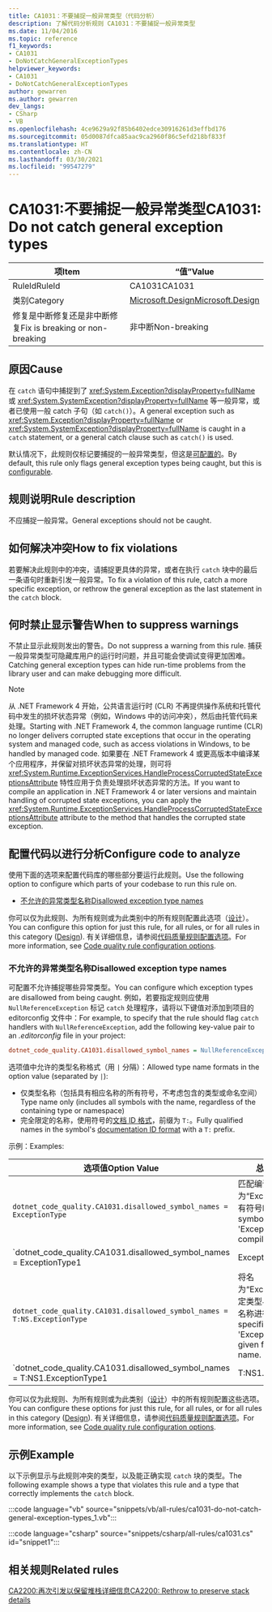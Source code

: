 ```yaml
---
title: CA1031：不要捕捉一般异常类型（代码分析）
description: 了解代码分析规则 CA1031：不要捕捉一般异常类型
ms.date: 11/04/2016
ms.topic: reference
f1_keywords:
- CA1031
- DoNotCatchGeneralExceptionTypes
helpviewer_keywords:
- CA1031
- DoNotCatchGeneralExceptionTypes
author: gewarren
ms.author: gewarren
dev_langs:
- CSharp
- VB
ms.openlocfilehash: 4ce9629a92f85b6402edce30916261d3effbd176
ms.sourcegitcommit: 05d0087dfca85aac9ca2960f86c5efd218bf833f
ms.translationtype: HT
ms.contentlocale: zh-CN
ms.lasthandoff: 03/30/2021
ms.locfileid: "99547279"
---
```

# <a name="ca1031-do-not-catch-general-exception-types"></a><span data-ttu-id="db7de-103">CA1031:不要捕捉一般异常类型</span><span class="sxs-lookup"><span data-stu-id="db7de-103">CA1031: Do not catch general exception types</span></span>

| <span data-ttu-id="db7de-104">项</span><span class="sxs-lookup"><span data-stu-id="db7de-104">Item</span></span>                                     | <span data-ttu-id="db7de-105">“值”</span><span class="sxs-lookup"><span data-stu-id="db7de-105">Value</span></span>            |
|------------------------------------------|------------------|
| <span data-ttu-id="db7de-106">RuleId</span><span class="sxs-lookup"><span data-stu-id="db7de-106">RuleId</span></span>                                   | <span data-ttu-id="db7de-107">CA1031</span><span class="sxs-lookup"><span data-stu-id="db7de-107">CA1031</span></span>           |
| <span data-ttu-id="db7de-108">类别</span><span class="sxs-lookup"><span data-stu-id="db7de-108">Category</span></span>                                 | [<span data-ttu-id="db7de-109">Microsoft.Design</span><span class="sxs-lookup"><span data-stu-id="db7de-109">Microsoft.Design</span></span>](design-warnings.md) |
| <span data-ttu-id="db7de-110">修复是中断修复还是非中断修复</span><span class="sxs-lookup"><span data-stu-id="db7de-110">Fix is breaking or non-breaking</span></span> | <span data-ttu-id="db7de-111">非中断</span><span class="sxs-lookup"><span data-stu-id="db7de-111">Non-breaking</span></span>     |

## <a name="cause"></a><span data-ttu-id="db7de-112">原因</span><span class="sxs-lookup"><span data-stu-id="db7de-112">Cause</span></span>

<span data-ttu-id="db7de-113">在 `catch` 语句中捕捉到了 <xref:System.Exception?displayProperty=fullName> 或 <xref:System.SystemException?displayProperty=fullName> 等一般异常，或者已使用一般 catch 子句（如 `catch()`）。</span><span class="sxs-lookup"><span data-stu-id="db7de-113">A general exception such as <xref:System.Exception?displayProperty=fullName> or <xref:System.SystemException?displayProperty=fullName> is caught in a `catch` statement, or a general catch clause such as `catch()` is used.</span></span>

<span data-ttu-id="db7de-114">默认情况下，此规则仅标记要捕捉的一般异常类型，但这是[可配置的](#configure-code-to-analyze)。</span><span class="sxs-lookup"><span data-stu-id="db7de-114">By default, this rule only flags general exception types being caught, but this is [configurable](#configure-code-to-analyze).</span></span>

## <a name="rule-description"></a><span data-ttu-id="db7de-115">规则说明</span><span class="sxs-lookup"><span data-stu-id="db7de-115">Rule description</span></span>

<span data-ttu-id="db7de-116">不应捕捉一般异常。</span><span class="sxs-lookup"><span data-stu-id="db7de-116">General exceptions should not be caught.</span></span>

## <a name="how-to-fix-violations"></a><span data-ttu-id="db7de-117">如何解决冲突</span><span class="sxs-lookup"><span data-stu-id="db7de-117">How to fix violations</span></span>

<span data-ttu-id="db7de-118">若要解决此规则中的冲突，请捕捉更具体的异常，或者在执行 `catch` 块中的最后一条语句时重新引发一般异常。</span><span class="sxs-lookup"><span data-stu-id="db7de-118">To fix a violation of this rule, catch a more specific exception, or rethrow the general exception as the last statement in the `catch` block.</span></span>

## <a name="when-to-suppress-warnings"></a><span data-ttu-id="db7de-119">何时禁止显示警告</span><span class="sxs-lookup"><span data-stu-id="db7de-119">When to suppress warnings</span></span>

<span data-ttu-id="db7de-120">不禁止显示此规则发出的警告。</span><span class="sxs-lookup"><span data-stu-id="db7de-120">Do not suppress a warning from this rule.</span></span> <span data-ttu-id="db7de-121">捕获一般异常类型可隐藏库用户的运行时问题，并且可能会使调试变得更加困难。</span><span class="sxs-lookup"><span data-stu-id="db7de-121">Catching general exception types can hide run-time problems from the library user and can make debugging more difficult.</span></span>

> [!NOTE]
> <span data-ttu-id="db7de-122">从 .NET Framework 4 开始，公共语言运行时 (CLR) 不再提供操作系统和托管代码中发生的损坏状态异常（例如，Windows 中的访问冲突），然后由托管代码来处理。</span><span class="sxs-lookup"><span data-stu-id="db7de-122">Starting with .NET Framework 4, the common language runtime (CLR) no longer delivers corrupted state exceptions that occur in the operating system and managed code, such as access violations in Windows, to be handled by managed code.</span></span> <span data-ttu-id="db7de-123">如果要在 .NET Framework 4 或更高版本中编译某个应用程序，并保留对损坏状态异常的处理，则可将 <xref:System.Runtime.ExceptionServices.HandleProcessCorruptedStateExceptionsAttribute> 特性应用于负责处理损坏状态异常的方法。</span><span class="sxs-lookup"><span data-stu-id="db7de-123">If you want to compile an application in .NET Framework 4 or later versions and maintain handling of corrupted state exceptions, you can apply the <xref:System.Runtime.ExceptionServices.HandleProcessCorruptedStateExceptionsAttribute> attribute to the method that handles the corrupted state exception.</span></span>

## <a name="configure-code-to-analyze"></a><span data-ttu-id="db7de-124">配置代码以进行分析</span><span class="sxs-lookup"><span data-stu-id="db7de-124">Configure code to analyze</span></span>

<span data-ttu-id="db7de-125">使用下面的选项来配置代码库的哪些部分要运行此规则。</span><span class="sxs-lookup"><span data-stu-id="db7de-125">Use the following option to configure which parts of your codebase to run this rule on.</span></span>

- [<span data-ttu-id="db7de-126">不允许的异常类型名称</span><span class="sxs-lookup"><span data-stu-id="db7de-126">Disallowed exception type names</span></span>](#disallowed-exception-type-names)

<span data-ttu-id="db7de-127">你可以仅为此规则、为所有规则或为此类别中的所有规则配置此选项（[设计](design-warnings.md)）。</span><span class="sxs-lookup"><span data-stu-id="db7de-127">You can configure this option for just this rule, for all rules, or for all rules in this category ([Design](design-warnings.md)).</span></span> <span data-ttu-id="db7de-128">有关详细信息，请参阅[代码质量规则配置选项](../code-quality-rule-options.md)。</span><span class="sxs-lookup"><span data-stu-id="db7de-128">For more information, see [Code quality rule configuration options](../code-quality-rule-options.md).</span></span>

### <a name="disallowed-exception-type-names"></a><span data-ttu-id="db7de-129">不允许的异常类型名称</span><span class="sxs-lookup"><span data-stu-id="db7de-129">Disallowed exception type names</span></span>

<span data-ttu-id="db7de-130">可配置不允许捕捉哪些异常类型。</span><span class="sxs-lookup"><span data-stu-id="db7de-130">You can configure which exception types are disallowed from being caught.</span></span> <span data-ttu-id="db7de-131">例如，若要指定规则应使用 `NullReferenceException` 标记 `catch` 处理程序，请将以下键值对添加到项目的 editorconfig 文件中：</span><span class="sxs-lookup"><span data-stu-id="db7de-131">For example, to specify that the rule should flag `catch` handlers with `NullReferenceException`, add the following key-value pair to an *.editorconfig* file in your project:</span></span>

```ini
dotnet_code_quality.CA1031.disallowed_symbol_names = NullReferenceException
```

<span data-ttu-id="db7de-132">选项值中允许的类型名称格式（用 `|` 分隔）：</span><span class="sxs-lookup"><span data-stu-id="db7de-132">Allowed type name formats in the option value (separated by `|`):</span></span>

- <span data-ttu-id="db7de-133">仅类型名称（包括具有相应名称的所有符号，不考虑包含的类型或命名空间）</span><span class="sxs-lookup"><span data-stu-id="db7de-133">Type name only (includes all symbols with the name, regardless of the containing type or namespace)</span></span>
- <span data-ttu-id="db7de-134">完全限定的名称，使用符号的[文档 ID 格式](../../../csharp/programming-guide/xmldoc/processing-the-xml-file.md#id-strings)，前缀为 `T:`。</span><span class="sxs-lookup"><span data-stu-id="db7de-134">Fully qualified names in the symbol's [documentation ID format](../../../csharp/programming-guide/xmldoc/processing-the-xml-file.md#id-strings) with a `T:` prefix.</span></span>

<span data-ttu-id="db7de-135">示例：</span><span class="sxs-lookup"><span data-stu-id="db7de-135">Examples:</span></span>

| <span data-ttu-id="db7de-136">选项值</span><span class="sxs-lookup"><span data-stu-id="db7de-136">Option Value</span></span> | <span data-ttu-id="db7de-137">总结</span><span class="sxs-lookup"><span data-stu-id="db7de-137">Summary</span></span> |
| --- | --- |
|`dotnet_code_quality.CA1031.disallowed_symbol_names = ExceptionType` | <span data-ttu-id="db7de-138">匹配编译中名为“ExceptionType”的所有符号</span><span class="sxs-lookup"><span data-stu-id="db7de-138">Matches all symbols named 'ExceptionType' in the compilation</span></span>
|`dotnet_code_quality.CA1031.disallowed_symbol_names = ExceptionType1|ExceptionType2` | <span data-ttu-id="db7de-139">匹配编译中名为“ExceptionType1”或“ExceptionType2”的所有符号</span><span class="sxs-lookup"><span data-stu-id="db7de-139">Matches all symbols named either 'ExceptionType1' or 'ExceptionType2' in the compilation</span></span>
|`dotnet_code_quality.CA1031.disallowed_symbol_names = T:NS.ExceptionType` | <span data-ttu-id="db7de-140">将名为“ExceptionType”的特定类型与给定的完全限定名称进行匹配。</span><span class="sxs-lookup"><span data-stu-id="db7de-140">Matches specific types named 'ExceptionType' with given fully qualified name.</span></span>
|`dotnet_code_quality.CA1031.disallowed_symbol_names = T:NS1.ExceptionType1|T:NS1.ExceptionType2` | <span data-ttu-id="db7de-141">将名为“ExceptionType1”和“ExceptionType2”的类型与各自的完全限定名称进行匹配</span><span class="sxs-lookup"><span data-stu-id="db7de-141">Matches types named 'ExceptionType1' and 'ExceptionType2' with respective fully qualified names</span></span>

<span data-ttu-id="db7de-142">你可以仅为此规则、为所有规则或为此类别（[设计](design-warnings.md)）中的所有规则配置这些选项。</span><span class="sxs-lookup"><span data-stu-id="db7de-142">You can configure these options for just this rule, for all rules, or for all rules in this category ([Design](design-warnings.md)).</span></span> <span data-ttu-id="db7de-143">有关详细信息，请参阅[代码质量规则配置选项](../code-quality-rule-options.md)。</span><span class="sxs-lookup"><span data-stu-id="db7de-143">For more information, see [Code quality rule configuration options](../code-quality-rule-options.md).</span></span>

## <a name="example"></a><span data-ttu-id="db7de-144">示例</span><span class="sxs-lookup"><span data-stu-id="db7de-144">Example</span></span>

<span data-ttu-id="db7de-145">以下示例显示与此规则冲突的类型，以及能正确实现 `catch` 块的类型。</span><span class="sxs-lookup"><span data-stu-id="db7de-145">The following example shows a type that violates this rule and a type that correctly implements the `catch` block.</span></span>

:::code language="vb" source="snippets/vb/all-rules/ca1031-do-not-catch-general-exception-types_1.vb":::

:::code language="csharp" source="snippets/csharp/all-rules/ca1031.cs" id="snippet1":::

## <a name="related-rules"></a><span data-ttu-id="db7de-146">相关规则</span><span class="sxs-lookup"><span data-stu-id="db7de-146">Related rules</span></span>

[<span data-ttu-id="db7de-147">CA2200:再次引发以保留堆栈详细信息</span><span class="sxs-lookup"><span data-stu-id="db7de-147">CA2200: Rethrow to preserve stack details</span></span>](ca2200.md)

